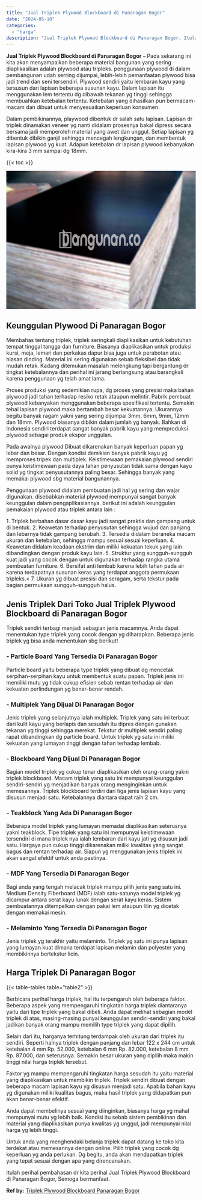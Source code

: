 ```yaml
---
title: "Jual Triplek Plywood Blockboard di Panaragan Bogor"
date: "2024-05-18"
categories: 
  - "harga"
description: "Jual Triplek Plywood Blockboard di Panaragan Bogor. Itulah perihal pembahasan dr kita perihal Jual Triplek Plywood Blockboard di Panaragan Bogor, Semoga berm..."
---
```


**Jual Triplek Plywood Blockboard di Panaragan Bogor** – Pada sekarang ini kita akan menyampaikan beberapa material bangunan yang sering diaplikasikan adalah plywood atau tripleks. penggunaan plywood di dalam pembangunan udah serring dijumpai, lebih-lebih pemanfaatan plywood bisa jadi trend dan seni tersendiri. Plywood sendiri yaitu lembaran kayu yang tersusun dari lapisan beberapa susunan kayu. Dalam lapisan itu menggunakan lem tertentu dg dibawah tekanan yg tinggi sehingga membuahkan ketebalan tertentu. Ketebalan yang dihasilkan pun bermacam-macam dan dibuat untuk menyesuaikan keperluan konsumen.

Dalam pembikinannya, playwood dibentuk dr salah satu lapisan. Lapisan dr triplek dinamakan veneer yg nanti didalam prosesnya bakal dipress secara bersama jadi memperoleh material yang awet dan unggul. Setiap lapisan yg dibentuk dibikin ganjil sehingga mencegah lengkungan, dan membentuk lapisan plywood yg kuat. Adapun ketebalan dr lapisan plywood kebanyakan kira-kira 3 mm sampai dg 18mm.

{{< toc >}}

![Jual Triplek Plywood Blockboard di Panaragan Bogor](/images/jual-triplek-murah-02.png)

## Keunggulan Plywood Di Panaragan Bogor

Membahas tentang triplek, triplek seringkali diaplikasikan untuk kebutuhan tempat tinggal tangga dan furniture. Biasanya diaplikasikan untuk produksi kursi, meja, lemari dan perkakas dapur bisa juga untuk perabotan atau hiasan dinding. Material ini sering digunakan sebab fleksibel dan tidak mudah retak. Kadang ditemukan masalah melengkung tapi bergantung dr tingkat ketebalannya dan perihal ini jarang berlangsung atau barangkali karena penggunaan yg telah amat lama.

Proses produksi yang sedemikian rupa, dg proses yang presisi maka bahan plywood jadi tahan terhadap resiko retak ataupun melintir. Pabrik pembuat plywood kebanyakan menggunakan beberapa spesifikasi tertentu. Semakin tebal lapisan plywood maka bertambah besar kekuatannya. Ukurannya begitu banyak ragam yakni yang sering dijumpai 3mm, 6mm, 9mm, 12mm dan 18mm. Plywood biasanya dibikin dalam jumlah yg banyak. Bahkan di Indonesia sendiri terdapat sangat banyak pabrik kayu yang memproduksi plywood sebagai produk ekspor unggulan.

Pada awalnya plywood Dibuat dikarenakan banyak keperluan papan yg lebar dan besar. Dengan kondisi demikian banyak pabrik kayu yg memproses tripek dan multiplek. Keistimewaan pemakaian plywood sendiri punya keistimewaan pada daya tahan penyusutan tidak sama dengan kayu solid yg tingkat penyusutannya paling besar. Sehingga banyak yang memakai plywood sbg material bangunannya.

Penggunaan plywood didalam pembuatan jadi hal yg sering dan wajar digunakan. disebabkan material plywood mempunyai sangat banyak keunggulan dalam pengaplikasiannya. berikut ini adalah keunggulan pemakaian plywood atau triplek antara lain :

1\. Triplek berbahan dasar dasar kayu jadi sangat praktis dan gampang untuk di bentuk. 2. Keawetan terhadap penyusutan sehingga wujud dan panjang dan lebarnya tidak gampang berubah. 3. Tersedia didalam beraneka macam ukuran dan ketebalan, sehingga mampu sesuai sesuai keperluan. 4. Keawetan didalam keadaan ekstrim dan miliki kekuatan tekuk yang lain dibandingkan dengan produk kayu lain. 5. Struktur yang sungguh-sungguh kuat jadi yang cocok dengan untuk digunakan terhadap rangka utama pembuatan furniture. 6. Bersifat anti lembab karena lebih tahan pada air karena terdapatnya susunan keras yang terdapat anggota permukaan tripleks.< 7. Ukuran yg dibuat presisi dan seragam, serta tekstur pada bagian permukaan sungguh-sungguh halus.

## Jenis Triplek Dari Toko Jual Triplek Plywood Blockboard di Panaragan Bogor

Triplek sendiri terbagi menjadi sebagian jenis macamnya. Anda dapat menentukan type triplek yang cocok dengan yg diharapkan. Beberapa jenis triplek yg bisa anda menentukan sbg berikut!

### \- Particle Board Yang Tersedia Di Panaragan Bogor

Particle board yaitu beberapa type triplek yang dibuat dg mencetak serpihan-serpihan kayu untuk membentuk suatu papan. Triplek jenis ini memiliki mutu yg tidak cukup efisien sebab rentan terhadap air dan kekuatan perlindungan yg benar-benar rendah.

### \- Multiplek Yang Dijual Di Panaragan Bogor

Jenis triplek yang selanjutnya ialah multiplek. Triplek yang satu ini terbuat dari kulit kayu yang berlapis dan sesudah itu dipres dengan gunakan tekanan yg tinggi sehingga merekat. Tekstur dr multiplek sendiri paling rapat dibandingkan dg particle board. Untuk triplek yg satu ini miliki kekuatan yang lumayan tinggi dengan tahan terhadap lembab.

### \- Blockboard Yang Dijual Di Panaragan Bogor

Bagian model triplek yg cukup tenar diaplikasikan oleh orang-orang yakni triplek blockboard. Macam triplek yang satu ini mempunyai keunggulan sendiri-sendiri yg menjadikan banyak orang menginginkan untuk memesannya. Triplek blockboard terdiri dari tiga jenis lapisan kayu yang disusun menjadi satu. Ketebalannya diantara dapat raih 2 cm.

### \- Teakblock Yang Ada Di Panaragan Bogor

Beberapa model triplek yang lumayan memadai diaplikasikan seterusnya yakni teakblock. Tipe triplek yang satu ini mempunyai keistimewaan tersendiri di mana triplek nya ialah lembaran dari kayu jati yg disusun jadi satu. Hargaya pun cukup tinggi dikarenakan miliki kwalitas yang sangat bagus dan rentan terhadap air. Siapun yg menggunakan jenis triplek ini akan sangat efektif untuk anda pastinya.

### \- MDF Yang Tersedia Di Panaragan Bogor

Bagi anda yang tengah melacak triplek mampu pilih jenis yang satu ini. Medium Density Fiberboard (MDF) ialah satu-satunya model triplek yg dicampur antara serat kayu lunak dengan serat kayu keras. Sistem pembuatannya ditempelkan dengan pakai lem ataupun lilin yg dicetak dengan memakai mesin.

### \- Melaminto Yang Tersedia Di Panaragan Bogor

Jenis triplek yg terakhir yaitu melaminto. Triplek yg satu ini punya lapisan yang lumayan kuat dimana terdapat lapisan melamin dan polyester yang membikinnya bertekstur licin.

## Harga Triplek Di Panaragan Bogor

{{< table-tables table="table2" >}}

Berbicara perihal harga triplek, hal itu terpengaruh oleh beberapa faktor. Beberapa aspek yang mempengaruhi tingkatan harga triplek diantaranya yaitu dari tipe triplek yang bakal dibeli. Anda dapat melihat sebagian model triplek di atas, masing-masing punyai keunggulan sendiri-sendiri yang bakal jadikan banyak orang mampu memilih type triplek yang dapat dipilih.

Selain dari itu, harganya terhitung terdampak oleh ukuran dari triplek itu sendiri. Seperti halnya triplek dengan panjang dan lebar 122 x 244 cm untuk ketebalan 4 mm Rp. 52.000, ketebalan 6 mm Rp. 82.000, ketebalan 8 mm Rp. 87.000, dan seterusnya. Semakin besar ukuran yang dipilih maka makin tinggi nilai harga triplek tersebut.

Faktor yg mampu mempengaruhi tingkatan harga sesudah itu yaitu material yang diaplikasikan untuk membikin triplek. Triplek sendiri dibuat dengan beberapa macam lapisan kayu yg disusun menjadi satu. Apabila bahan kayu yg digunakan miliki kualitas bagus, maka hasil triplek yang didapatkan pun akan benar-benar efektif.

Anda dapat membelinya sesuai yang diinginkan, biasanya harga yg mahal mempunyai mutu yg lebih baik. Kondisi itu sebab sistem pembikinan dan material yang diaplikasikan punya kwalitas yg unggul, jadi mempunyai nilai harga yg lebih tinggi.

Untuk anda yang menghendaki belanja triplek dapat datang ke toko kita terdekat atau memesannya dengan online. Pilih triplek yang cocok dg keperluan yg anda perlukan. Dg begitu, anda akan mendapatkan triplek yang tepat sesuai dengan apa yang direncanakan.

Itulah perihal pembahasan dr kita perihal Jual Triplek Plywood Blockboard di Panaragan Bogor, Semoga bermanfaat.

**Ref by:** [Triplek Plywood Blockboard Panaragan Bogor](https://id.wikipedia.org/wiki/Triplek)
